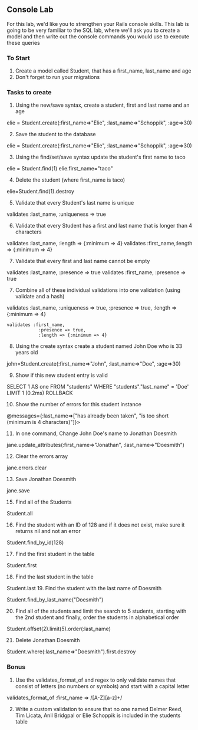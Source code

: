 ## Console Lab

For this lab, we'd like you to strengthen your Rails console skills. This lab is going to be very familiar to the SQL lab, where we'll ask you to create a model and then write out the console commands you would use to execute these queries

### To Start

1. Create a model called Student, that has a first_name, last_name and age
2. Don't forget to run your migrations

### Tasks to create

1. Using the new/save syntax, create a student, first and last name and an age

elie = Student.create(:first_name=>"Elie", :last_name=>"Schoppik", :age=>30)

2. Save the student to the database

elie = Student.create(:first_name=>"Elie", :last_name=>"Schoppik", :age=>30)

3. Using the find/set/save syntax update the student's first name to taco

elie = Student.find(1)
elie.first_name="taco"

4. Delete the student (where first_name is taco)

elie=Student.find(1).destroy

5. Validate that every Student's last name is unique

validates :last_name, :uniqueness => true

6. Validate that every Student has a first and last name that is longer than 4 characters

validates :last_name, :length => {:minimum => 4}
validates :first_name,:length => {:minimum => 4}

7. Validate that every first and last name cannot be empty

validates :last_name,  	:presence => true
validates :first_name, :presence => true

7. Combine all of these individual validations into one validation (using validate and a hash) 

validates :last_name, 
				:uniqueness => true, 
				:presence => true,
				:length => {:minimum => 4}
				
	validates :first_name, 
				:presence => true,
				:length => {:minimum => 4}

8. Using the create syntax create a student named John Doe who is 33 years old

john=Student.create(:first_name=>"John", :last_name=>"Doe", :age=>30)

9. Show if this new student entry is valid
 
SELECT  1 AS one FROM "students"  WHERE "students"."last_name" = 'Doe' LIMIT 1
   (0.2ms)  ROLLBACK

10. Show the number of errors for this student instance

@messages={:last_name=>["has already been taken", "is too short (minimum is 4 characters)"]}>

11. In one command, Change John Doe's name to Jonathan Doesmith 

jane.update_attributes(:first_name=>"Jonathan", :last_name=>"Doesmith")

12. Clear the errors array

jane.errors.clear

13. Save Jonathan Doesmith

jane.save

15. Find all of the Students

Student.all

16. Find the student with an ID of 128 and if it does not exist, make sure it returns nil and not an error

Student.find_by_id(128)

17. Find the first student in the table

Student.first

18. Find the last student in the table

Student.last
19. Find the student with the last name of Doesmith

Student.find_by_last_name("Doesmith")

20. Find all of the students and limit the search to 5 students, starting with the 2nd student and finally, order the students in alphabetical order

Student.offset(2).limit(5).order(:last_name)

21. Delete Jonathan Doesmith

Student.where(:last_name=>"Doesmith").first.destroy

### Bonus
1. Use the validates_format_of and regex to only validate names that consist of letters (no numbers or symbols) and start with a capital letter

validates_format_of :first_name => /[A-Z][a-z]+/

2. Write a custom validation to ensure that no one named Delmer Reed, Tim Licata, Anil Bridgpal or Elie Schoppik is included in the students table


